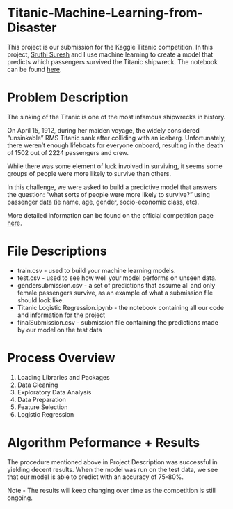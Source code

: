 # Titanic-Machine-Learning-from-Disaster
This project is our submission for the Kaggle Titanic competition. In this project, [Sruthi Suresh](https://www.linkedin.com/in/sruthi-suresh-ba4672169/) and I use machine learning to create a model that predicts which passengers survived the Titanic shipwreck. The notebook can be found [here]().

# Problem Description
The sinking of the Titanic is one of the most infamous shipwrecks in history.  
  
On April 15, 1912, during her maiden voyage, the widely considered “unsinkable” RMS Titanic sank after colliding with an iceberg. Unfortunately, there weren’t enough lifeboats for everyone onboard, resulting in the death of 1502 out of 2224 passengers and crew.
  
While there was some element of luck involved in surviving, it seems some groups of people were more likely to survive than others.
  
In this challenge, we were asked to build a predictive model that answers the question: “what sorts of people were more likely to survive?” using passenger data (ie name, age, gender, socio-economic class, etc).

More detailed information can be found on the official competition page [here](https://www.kaggle.com/c/titanic).

# File Descriptions

- train.csv - used to build your machine learning models.
- test.csv - used to see how well your model performs on unseen data. 
- gendersubmission.csv - a set of predictions that assume all and only female passengers survive, as an example of what a submission file should look like.
- Titanic Logistic Regression.ipynb - the notebook containing all our code and information for the project
- finalSubmission.csv - submission file containing the predictions made by our model on the test data

# Process Overview
1. Loading Libraries and Packages
2. Data Cleaning
3. Exploratory Data Analysis
4. Data Preparation
5. Feature Selection
6. Logistic Regression

# Algorithm Peformance + Results
The procedure mentioned above in Project Description was successful in yielding decent results. When the model was run on the test data, we see that our model is able to predict with an accuracy of 75-80%.  
  
Note - The results will keep changing over time as the competition is still ongoing.

